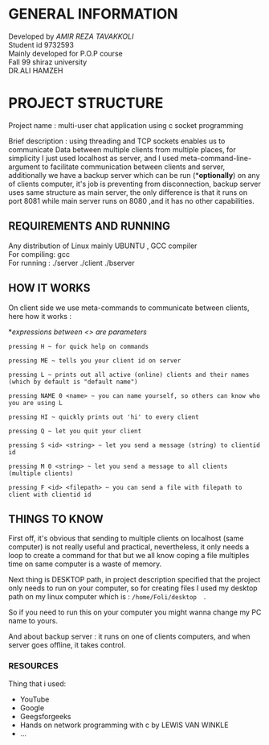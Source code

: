
# GENERAL INFORMATION
Developed by *AMIR REZA TAVAKKOLI*  
Student id 9732593   
Mainly developed for P.O.P course   
Fall 99 shiraz university   
DR.ALI HAMZEH

# PROJECT STRUCTURE
Project name : multi-user chat application using c socket programming  

Brief description : using threading and TCP sockets enables us to communicate Data between multiple clients from multiple places, for simplicity I just used localhost as server, and I used meta-command-line-argument to facilitate communication between clients and server, additionally we have a backup server which can be run (***optionally**)  on any of clients computer, it's job is preventing from disconnection, backup server uses same structure as main server, the only difference is that it runs on port 8081 while main server runs on 8080 ,and it has no other capabilities. 

## REQUIREMENTS AND RUNNING
Any distribution of Linux mainly UBUNTU , GCC compiler  
For compiling: gcc  
For running : ./server ./client ./bserver

## HOW IT WORKS

On client side we use meta-commands to communicate between clients, here how it works :     

**expressions between <> are parameters*

    pressing H ~ for quick help on commands  

    pressing ME ~ tells you your client id on server  

    pressing L ~ prints out all active (online) clients and their names (which by default is "default name")  

    pressing NAME 0 <name> ~ you can name yourself, so others can know who you are using L  

    pressing HI ~ quickly prints out 'hi' to every client  

    pressing Q ~ let you quit your client   

    pressing S <id> <string> ~ let you send a message (string) to clientid id  

    pressing M 0 <string> ~ let you send a message to all clients (multiple clients)  

    pressing F <id> <filepath> ~ you can send a file with filepath to client with clientid id  

## THINGS TO KNOW

First off, it's obvious that sending to multiple clients on localhost (same computer) is not really useful and practical, nevertheless, it only needs a loop to create a command for that but we all know coping a file multiples time on same computer is a waste of memory.  

Next thing is DESKTOP path, in project description specified that the project only needs to run on your computer, so for creating files I used my desktop path on my linux computer which is : ```/home/Foli/desktop  ```.  

So if you need to run this on your computer you might wanna change my PC name to yours.  

And about backup server : it runs on one of clients computers, and when server goes offline, it takes control.  

### RESOURCES
Thing that i used:
- YouTube  
- Google  
- Geegsforgeeks  
- Hands on network programming with c by LEWIS VAN WINKLE  
- ...  